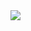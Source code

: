 <a href="https://github.com/nehapatil0411/HTML-EXAM-/blob/main/EXAM-1%20HTML/exam1.html">
<img src="EXAM-1 HTML/images/output.png"></a>
